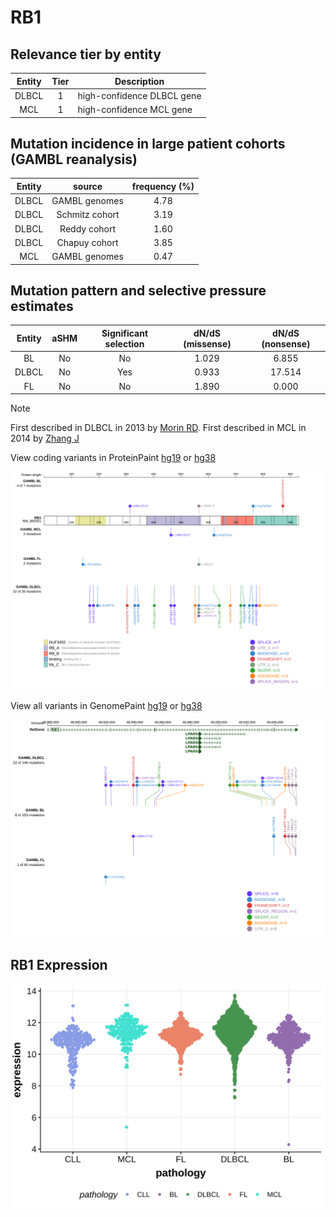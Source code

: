 # RB1

## Relevance tier by entity

|Entity|Tier|Description               |
|:------:|:----:|--------------------------|
|DLBCL |1   |high-confidence DLBCL gene|
|MCL   |1   |high-confidence MCL gene  |

## Mutation incidence in large patient cohorts (GAMBL reanalysis)

|Entity|source        |frequency (%)|
|:------:|:--------------:|:-------------:|
|DLBCL |GAMBL genomes |4.78         |
|DLBCL |Schmitz cohort|3.19         |
|DLBCL |Reddy cohort  |1.60         |
|DLBCL |Chapuy cohort |3.85         |
|MCL   |GAMBL genomes |0.47         |

## Mutation pattern and selective pressure estimates

|Entity|aSHM|Significant selection|dN/dS (missense)|dN/dS (nonsense)|
|:------:|:----:|:---------------------:|:----------------:|:----------------:|
|BL    |No  |No                   |1.029           | 6.855          |
|DLBCL |No  |Yes                  |0.933           |17.514          |
|FL    |No  |No                   |1.890           | 0.000          |


> [!NOTE]
> First described in DLBCL in 2013 by [Morin RD](https://pubmed.ncbi.nlm.nih.gov/23699601). First described in MCL in 2014 by [Zhang J](https://pubmed.ncbi.nlm.nih.gov/24682267)


View coding variants in ProteinPaint [hg19](https://morinlab.github.io/LLMPP/GAMBL/RB1_protein.html)  or [hg38](https://morinlab.github.io/LLMPP/GAMBL/RB1_protein_hg38.html)

![image](images/proteinpaint/RB1_NM_000321.svg)

View all variants in GenomePaint [hg19](https://morinlab.github.io/LLMPP/GAMBL/RB1.html)  or [hg38](https://morinlab.github.io/LLMPP/GAMBL/RB1_hg38.html)

![image](images/proteinpaint/RB1.svg)
## RB1 Expression
![image](images/gene_expression/RB1_by_pathology.svg)
